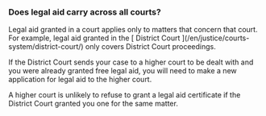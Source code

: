 ###  **Does legal aid carry across all courts?**

Legal aid granted in a court applies only to matters that concern that court.
For example, legal aid granted in the [ District Court ](/en/justice/courts-
system/district-court/) only covers District Court proceedings.

If the District Court sends your case to a higher court to be dealt with and
you were already granted free legal aid, you will need to make a new
application for legal aid to the higher court.

A higher court is unlikely to refuse to grant a legal aid certificate if the
District Court granted you one for the same matter.
